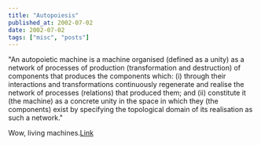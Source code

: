 ```yaml
---
title: "Autopoiesis"
published_at: 2002-07-02
date: 2002-07-02
tags: ["misc", "posts"]
---
```

"An autopoietic machine is a machine organised (defined as a unity) as a network of processes of production (transformation and destruction) of components that produces the components which: (i) through their interactions and transformations continuously regenerate and realise the network of processes (relations) that produced them; and (ii) constitute it (the machine) as a concrete unity in the space in which they (the components) exist by specifying the topological domain of its realisation as such a network."  

Wow, living machines.[Link](http://www.cs.ucl.ac.uk/staff/t.quick/autopoiesis.html)
